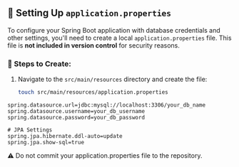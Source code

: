 ## 🔐 Setting Up `application.properties`

To configure your Spring Boot application with database credentials and other settings, you'll need to create a local `application.properties` file. This file is **not included in version control** for security reasons.

### 📄 Steps to Create:

1. Navigate to the `src/main/resources` directory and create the file:
   ```bash
   touch src/main/resources/application.properties

```# Database Configuration
spring.datasource.url=jdbc:mysql://localhost:3306/your_db_name
spring.datasource.username=your_db_username
spring.datasource.password=your_db_password

# JPA Settings
spring.jpa.hibernate.ddl-auto=update
spring.jpa.show-sql=true
```

⚠️ Do not commit your application.properties file to the repository.
